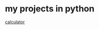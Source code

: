 # my projects in python
[calculator]([https://github.com/F3L1P3D4RKofc/projetos-em-python/calculator.py](https://github.com/F3L1P3D4RKofc/projetos-em-python/blob/main/calculator.py)https://github.com/F3L1P3D4RKofc/projetos-em-python/blob/main/calculator.py)
